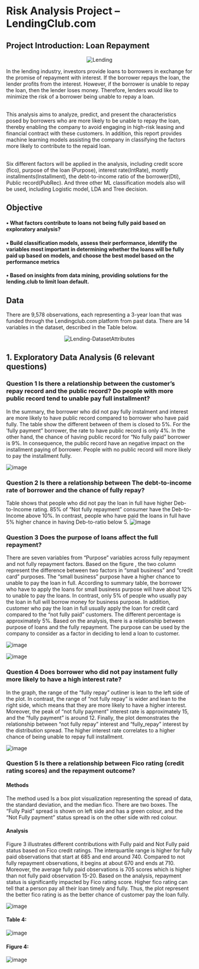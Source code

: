 # Risk Analysis Project – LendingClub.com

## Project Introduction: Loan Repayment
<p align="center">
  <img src="https://github.com/VinhhDo/Risk-Analysis-Project/assets/98499217/d541d9fc-95b2-4a28-a7cf-14eb8f7fc778" alt="Lending">
</p>

In the lending industry, investors provide loans to borrowers in exchange for the promise of repayment with interest. If the borrower repays the loan, the lender profits from the interest. However, if the borrower is unable to repay the loan, then the lender loses money. Therefore, lenders would like to minimize the risk of a borrower being unable to repay a loan.
 
 <br /> This analysis aims to analyze, predict, and present the characteristics posed by borrowers who are more likely to be unable to repay the loan, thereby enabling the company to avoid engaging in high-risk leasing and financial contract with these customers. In addition, this report provides machine learning models assisting the company in classifying the factors more likely to contribute to the repaid loan. 

 <br /> Six different factors will be applied in the analysis, including credit score (fico), purpose of the loan (Purpose), interest rate(IntRate), montly installments(Installment), the debt-to-income ratio of the borrower(Dti), Public record(PubRec). And three other ML classification models also will be used, including Logistic model, LDA and Tree decision. 

## Objective 
#### • What factors contribute to loans not being fully paid based on exploratory analysis? 
#### • Build classification models, assess their performance, identify the variables most important in determining whether the loans will be fully paid up based on models, and choose the best model based on the performance metrics
#### • Based on insights from data mining, providing solutions for the lending.club to limit loan default.


## Data
There are 9,578 observations, each representing a 3-year loan that was funded through the Lendingclub.com platform from past data. There are 14 variables in the dataset, described in the Table below.

<p align="center">
  <img src="https://github.com/VinhhDo/Risk-Analysis-Project/assets/98499217/28cd6fb3-2c87-44cd-a377-936b9ab192d2" alt="Lending-DatasetAttributes">
</p>

## 1. Exploratory Data Analysis (6 relevant questions)

### Question 1 Is there a relationship between the customer’s repay record and the public record? Do people with more public record tend to unable pay full installment?

In the summary, the borrower who did not pay fully instalment and interest are more likely to have public record compared to borrower who have paid fully. The table show the different between of them is closed to 5%. For the ’fully payment” borrower, the rate to have public record is only 4%. In the other hand, the chance of having public record for “No fully paid” borrower is 9%. In consequence, the public record have an negative impact on the installment paying of borrower. People with no public record will more likely to pay the installment fully.

![image](https://github.com/VinhhDo/Risk-Analysis-Project/assets/98499217/4a568412-6ab1-4c7e-a49d-c68bb165edad)

### Question 2 Is there a relationship between The debt-to-income rate of borrower and the chance of fully repay?

Table shows that people who did not pay the loan in full have higher Deb-to-Income rating. 85% of “Not fully repayment” consumer have the Deb-to-Income above 10%. In contrast, people who have paid the loans in full have 5% higher chance in having Deb-to-ratio below 5.
![image](https://github.com/VinhhDo/Risk-Analysis-Project/assets/98499217/f7c98dea-5ee0-4e1d-a7d1-9c4359ea4605)


### Question 3 Does the purpose of loans affect the full repayment?

There are seven variables from “Purpose” variables across fully repayment and not fully repayment factors. Based on the figure , the two column represent the difference between two factors in “small business” and “credit card” purposes. The “small business” purpose have a higher chance to unable to pay the loan in full. According to summary table, the borrower who have to apply the loans for small business purpose will have about 12% to unable to pay the loans. In contrast, only 5% of people who usually pay the loan in full will borrow money for business purpose. In addition, customer who pay the loan in full usually apply the loan for credit card compared to the “not fully paid” customers. The different percentage is approximately 5%. Based on the analysis, there is a relationship between purpose of loans and the fully repayment. The purpose can be used by the company to consider as a factor in deciding to lend a loan to customer.

![image](https://github.com/VinhhDo/Risk-Analysis-Project/assets/98499217/dff20c71-619a-4974-93da-e22f3f1f8b62)

![image](https://github.com/VinhhDo/Risk-Analysis-Project/assets/98499217/1a1f354b-848d-4304-8b1c-013a52a3e613)

### Question 4 Does borrower who did not pay instament fully more likely to have a high interest rate?

In the graph, the range of the “fully repay” outliner is lean to the left side of the plot. In contrast, the range of “not fully repay” is wider and lean to the right side, which means that they are more likely to have a higher interest. Moreover, the peak of “not fully payment” interest rate is approximately 15, and the “fully payment” is around 12. Finally, the plot demonstrates the relationship between “not fully repay” interest and “fully_repay” interest by the distribution spread. The higher interest rate correlates to a higher chance of being unable to repay full installment.

![image](https://github.com/VinhhDo/Risk-Analysis-Project/assets/98499217/73d05b41-7593-4c3f-af9d-eb4cfe133107)


### Question 5 Is there a relationship between Fico rating (credit rating scores) and the repayment outcome?

#### Methods

The method used Is a box plot visualization representing the spread of data, the standard deviation, and the median fico. There are two boxes. The “Fully Paid” spread is shown on left side and has a green colour, and the “Not Fully payment” status spread is on the other side with red colour.

#### Analysis

Figure 3 illustrates different contributions with Fully paid and Not Fully paid status based on Fico credit ratings. The interquartile range is higher for fully paid observations that start at 685 and end around 740. Compared to not fully repayment observations, it begins at about 670 and ends at 710. Moreover, the average fully paid observations is 705 scores which is higher than not fully paid observation 15-20. Based on the analysis, repayment status is significantly impacted by Fico rating score. Higher fico rating can tell that a person pay all their loan timely and fully. Thus, the plot represent the better fico rating is as the better chance of customer pay the loan fully.

![image](https://github.com/VinhhDo/Risk-Analysis-Project/assets/98499217/71ef4229-bc8b-416f-b0d3-e1a05b6680b9)

#### Table 4: 
![image](https://github.com/VinhhDo/Risk-Analysis-Project/assets/98499217/0de794b2-ca56-4012-b209-cabb03f5647d)
#### Figure 4:
![image](https://github.com/VinhhDo/Risk-Analysis-Project/assets/98499217/1b03d3ad-0745-4c1a-9540-adfd2311e8f5)
